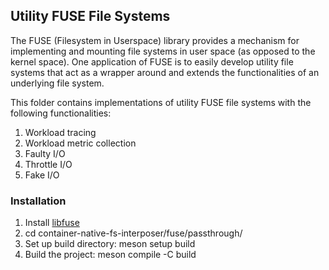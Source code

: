 ## Utility FUSE File Systems

The FUSE (Filesystem in Userspace) library provides a mechanism for implementing and mounting file systems in user space (as opposed to the kernel space). One application of FUSE is to easily develop utility file systems that act as a wrapper around and extends the functionalities of an underlying file system.  

This folder contains implementations of utility FUSE file systems with the following functionalities:  
1) Workload tracing  
2) Workload metric collection  
3) Faulty I/O   
4) Throttle I/O  
5) Fake I/O

### Installation

1) Install [libfuse](https://github.com/libfuse/libfuse)  
2) cd container-native-fs-interposer/fuse/passthrough/  
3) Set up build directory: meson setup build  
4) Build the project: meson compile -C build